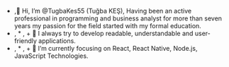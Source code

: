  - ,👋 Hi, I’m @TugbaKes55 (Tuğba KEŞ), Having been an active professional in programming and business analyst for more than seven years my passion for the field started with my formal education. 
 - , * , + 🔭 I always try to develop readable, understandable and user-friendly applications.
 - , * , + 💞️ I’m currently focusing on React, React Native, Node.js, JavaScript Technologies.

